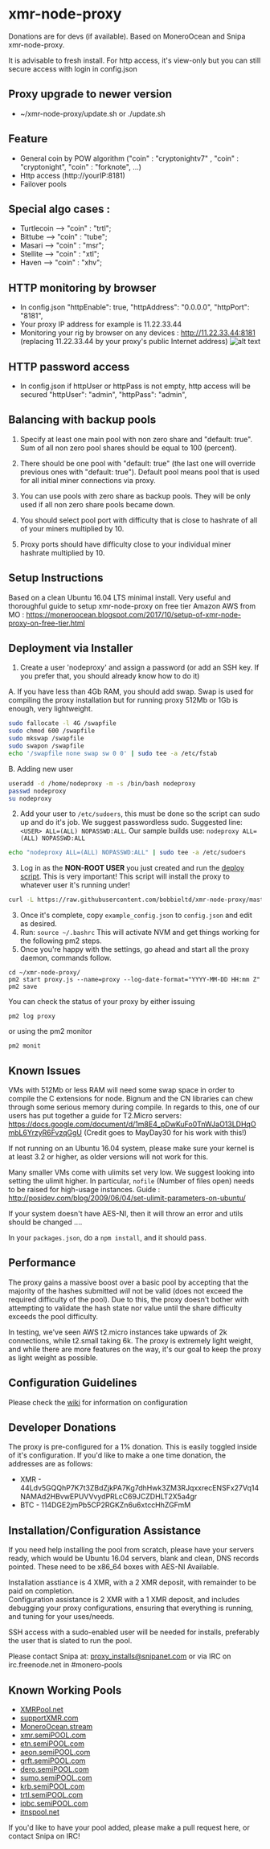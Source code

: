 # xmr-node-proxy

Donations are for devs (if available). Based on MoneroOcean and Snipa xmr-node-proxy.

It is advisable to fresh install. For http access, it's view-only but you can still secure access with login in config.json

## Proxy upgrade to newer version
- ~/xmr-node-proxy/update.sh or ./update.sh

## Feature
- General coin by POW algorithm ("coin" : "cryptonightv7" , "coin" : "cryptonight", "coin" : "forknote", ...)  
- Http access (http://yourIP:8181)
- Failover pools

## Special algo cases : 
- Turtlecoin --> "coin" : "trtl";
- Bittube --> "coin" : "tube";
- Masari --> "coin" : "msr";
- Stellite --> "coin" : "xtl";
- Haven --> "coin" : "xhv";

## HTTP monitoring by browser
- In config.json
  "httpEnable": true,
  "httpAddress": "0.0.0.0",
  "httpPort": "8181",
- Your proxy IP address for example is 11.22.33.44
- Monitoring your rig by browser on any devices : http://11.22.33.44:8181 (replacing 11.22.33.44 by your proxy's public Internet address)
![alt text](https://raw.githubusercontent.com/bobbieltd/xmr-node-proxy/master/xnpexample.png)

## HTTP password access
- In config.json if httpUser or httpPass is not empty, http access will be secured
  "httpUser": "admin",
  "httpPass": "admin",
  
## Balancing with backup pools
1. Specify at least one main pool with non zero share and "default: true". Sum of all non zero pool shares should be equal to 100 (percent).

2. There should be one pool with "default: true" (the last one will override previous ones with "default: true"). Default pool means pool that is used
for all initial miner connections via proxy.

3. You can use pools with zero share as backup pools. They will be only used if all non zero share pools became down.

4. You should select pool port with difficulty that is close to hashrate of all of your miners multiplied by 10.

5. Proxy ports should have difficulty close to your individual miner hashrate multiplied by 10.

## Setup Instructions

Based on a clean Ubuntu 16.04 LTS minimal install.
Very useful and thoroughful guide to setup xmr-node-proxy on free tier Amazon AWS from MO : https://moneroocean.blogspot.com/2017/10/setup-of-xmr-node-proxy-on-free-tier.html

## Deployment via Installer

1. Create a user 'nodeproxy' and assign a password (or add an SSH key. If you prefer that, you should already know how to do it)

A. If you have less than 4Gb RAM, you should add swap. Swap is used for compiling the proxy installation but for running proxy 512Mb or 1Gb is enough, very lightweight.
```bash
sudo fallocate -l 4G /swapfile
sudo chmod 600 /swapfile
sudo mkswap /swapfile
sudo swapon /swapfile
echo '/swapfile none swap sw 0 0' | sudo tee -a /etc/fstab
```

B. Adding new user
```bash
useradd -d /home/nodeproxy -m -s /bin/bash nodeproxy
passwd nodeproxy
su nodeproxy
```

2. Add your user to `/etc/sudoers`, this must be done so the script can sudo up and do it's job.  We suggest passwordless sudo.  Suggested line: `<USER> ALL=(ALL) NOPASSWD:ALL`.  Our sample builds use: `nodeproxy ALL=(ALL) NOPASSWD:ALL`

```bash
echo "nodeproxy ALL=(ALL) NOPASSWD:ALL" | sudo tee -a /etc/sudoers
```

3. Log in as the **NON-ROOT USER** you just created and run the [deploy script](https://raw.githubusercontent.com/bobbieltd/xmr-node-proxy/master/install.sh).  This is very important!  This script will install the proxy to whatever user it's running under!

```bash
curl -L https://raw.githubusercontent.com/bobbieltd/xmr-node-proxy/master/install.sh | bash
```

3. Once it's complete, copy `example_config.json` to `config.json` and edit as desired.
4. Run: `source ~/.bashrc`  This will activate NVM and get things working for the following pm2 steps.
8. Once you're happy with the settings, go ahead and start all the proxy daemon, commands follow.

```shell
cd ~/xmr-node-proxy/
pm2 start proxy.js --name=proxy --log-date-format="YYYY-MM-DD HH:mm Z"
pm2 save
```
You can check the status of your proxy by either issuing

```
pm2 log proxy
```

or using the pm2 monitor

```
pm2 monit
```

## Known Issues

VMs with 512Mb or less RAM will need some swap space in order to compile the C extensions for node.  Bignum and the CN libraries can chew through some serious memory during compile.  In regards to this, one of our users has put together a guide for T2.Micro servers: https://docs.google.com/document/d/1m8E4_pDwKuFo0TnWJaO13LDHqOmbL6YrzyR6FvzqGgU (Credit goes to MayDay30 for his work with this!)

If not running on an Ubuntu 16.04 system, please make sure your kernel is at least 3.2 or higher, as older versions will not work for this.

Many smaller VMs come with ulimits set very low. We suggest looking into setting the ulimit higher. In particular, `nofile` (Number of files open) needs to be raised for high-usage instances. Guide : http://posidev.com/blog/2009/06/04/set-ulimit-parameters-on-ubuntu/

If your system doesn't have AES-NI, then it will throw an error and utils should be changed ....

In your `packages.json`, do a `npm install`, and it should pass.


## Performance

The proxy gains a massive boost over a basic pool by accepting that the majority of the hashes submitted _will_ not be valid (does not exceed the required difficulty of the pool).  Due to this, the proxy doesn't bother with attempting to validate the hash state nor value until the share difficulty exceeds the pool difficulty.

In testing, we've seen AWS t2.micro instances take upwards of 2k connections, while t2.small taking 6k.  The proxy is extremely light weight, and while there are more features on the way, it's our goal to keep the proxy as light weight as possible.

## Configuration Guidelines

Please check the [wiki](https://github.com/Snipa22/xmr-node-proxy/wiki/config_review) for information on configuration

## Developer Donations

The proxy is pre-configured for a 1% donation. This is easily toggled inside of it's configuration. If you'd like to make a one time donation, the addresses are as follows:

* XMR - 44Ldv5GQQhP7K7t3ZBdZjkPA7Kg7dhHwk3ZM3RJqxxrecENSFx27Vq14NAMAd2HBvwEPUVVvydPRLcC69JCZDHLT2X5a4gr
* BTC - 114DGE2jmPb5CP2RGKZn6u6xtccHhZGFmM

## Installation/Configuration Assistance

If you need help installing the pool from scratch, please have your servers ready, which would be Ubuntu 16.04 servers, blank and clean, DNS records pointed.  These need to be x86_64 boxes with AES-NI Available.

Installation asstiance is 4 XMR, with a 2 XMR deposit, with remainder to be paid on completion.  
Configuration assistance is 2 XMR with a 1 XMR deposit, and includes debugging your proxy configurations, ensuring that everything is running, and tuning for your uses/needs.  

SSH access with a sudo-enabled user will be needed for installs, preferably the user that is slated to run the pool.

Please contact Snipa at: proxy_installs@snipanet.com or via IRC on irc.freenode.net in #monero-pools

## Known Working Pools

* [XMRPool.net](https://xmrpool.net)
* [supportXMR.com](https://supportxmr.com)
* [MoneroOcean.stream](https://moneroocean.stream)
* [xmr.semiPOOL.com](https://xmr.semipool.com)
* [etn.semiPOOL.com](https://etn.semipool.com)
* [aeon.semiPOOL.com](https://aeon.semipool.com)
* [grft.semiPOOL.com](https://grft.semipool.com)
* [dero.semiPOOL.com](https://dero.semipool.com)
* [sumo.semiPOOL.com](https://sumo.semipool.com)
* [krb.semiPOOL.com](https://krb.semipool.com)
* [trtl.semiPOOL.com](https://trtl.semipool.com)
* [ipbc.semiPOOL.com](https://ipbc.semipool.com)
* [itnspool.net](https://itnspool.net)

If you'd like to have your pool added, please make a pull request here, or contact Snipa on IRC!
